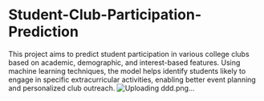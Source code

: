 # Student-Club-Participation-Prediction
 This project aims to predict student participation in various college clubs based on academic, demographic, and interest-based features. Using machine learning techniques, the model helps identify students likely to engage in specific extracurricular activities, enabling better event planning and personalized club outreach.
![Uploading ddd.png…]()

